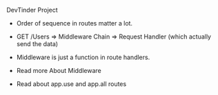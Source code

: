 DevTinder Project

- Order of sequence in routes matter a lot. 
- GET /Users => Middleware Chain => Request Handler (which actually send the data)
- Middleware is just a function in route handlers.

- Read more About Middleware
- Read about app.use and app.all routes